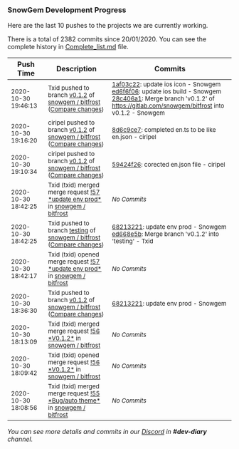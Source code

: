 
### SnowGem Development Progress

Here are the last 10 pushes to the projects we are currently working.

There is a total of 2382 commits since 20/01/2020. You can see the complete history in
 [Complete_list.md](Complete_list.md) file.

| Push Time | Description | Commits |
| --- | --- | --- |
| <sub>2020-10-30 19:46:13</sub> | <sub>Txid pushed to branch [v0\.1\.2](https://gitlab.com/snowgem/bitfrost/commits/v0.1.2) of [snowgem / bitfrost](https://gitlab.com/snowgem/bitfrost) ([Compare changes](https://gitlab.com/snowgem/bitfrost/compare/8d6c9ce768254fda527d365f02cc55f388ffcf4a...28c406a17067e82d440468ec3423acc39ac6f378))</sub> | <sub>[1af03c22](https://gitlab.com/snowgem/bitfrost/-/commit/1af03c22e09649024b81e98ace4869254ef71ee5): update ios icon - Snowgem<br>[ed6f6f06](https://gitlab.com/snowgem/bitfrost/-/commit/ed6f6f0612ce93a729c747c2a3798f8b16595683): update ios build - Snowgem<br>[28c406a1](https://gitlab.com/snowgem/bitfrost/-/commit/28c406a17067e82d440468ec3423acc39ac6f378): Merge branch 'v0.1.2' of https://gitlab.com/snowgem/bitfrost into v0.1.2 - Snowgem</sub> |
| <sub>2020-10-30 19:16:20</sub> | <sub>ciripel pushed to branch [v0\.1\.2](https://gitlab.com/snowgem/bitfrost/commits/v0.1.2) of [snowgem / bitfrost](https://gitlab.com/snowgem/bitfrost) ([Compare changes](https://gitlab.com/snowgem/bitfrost/compare/59424f264b9703a91a544670d53d2996d6bea385...8d6c9ce768254fda527d365f02cc55f388ffcf4a))</sub> | <sub>[8d6c9ce7](https://gitlab.com/snowgem/bitfrost/-/commit/8d6c9ce768254fda527d365f02cc55f388ffcf4a): completed en.ts to be like en.json - ciripel</sub> |
| <sub>2020-10-30 19:10:34</sub> | <sub>ciripel pushed to branch [v0\.1\.2](https://gitlab.com/snowgem/bitfrost/commits/v0.1.2) of [snowgem / bitfrost](https://gitlab.com/snowgem/bitfrost) ([Compare changes](https://gitlab.com/snowgem/bitfrost/compare/6821322126f4bb8a7d1a2f14a5e7f22b5b397a36...59424f264b9703a91a544670d53d2996d6bea385))</sub> | <sub>[59424f26](https://gitlab.com/snowgem/bitfrost/-/commit/59424f264b9703a91a544670d53d2996d6bea385): corected en.json file - ciripel</sub> |
| <sub>2020-10-30 18:42:25</sub> | <sub>Txid (txid) merged merge request [\!57 \*update env prod\*](https://gitlab.com/snowgem/bitfrost/-/merge_requests/57) in [snowgem / bitfrost](https://gitlab.com/snowgem/bitfrost)</sub> | <sub>_No Commits_</sub> |
| <sub>2020-10-30 18:42:25</sub> | <sub>Txid pushed to branch [testing](https://gitlab.com/snowgem/bitfrost/commits/testing) of [snowgem / bitfrost](https://gitlab.com/snowgem/bitfrost) ([Compare changes](https://gitlab.com/snowgem/bitfrost/compare/12886553c84dacee09f1f0c63a5125702210da14...ed668e5bfd5ff0760bf8a30e923aaa2ea775dc32))</sub> | <sub>[68213221](https://gitlab.com/snowgem/bitfrost/-/commit/6821322126f4bb8a7d1a2f14a5e7f22b5b397a36): update env prod - Snowgem<br>[ed668e5b](https://gitlab.com/snowgem/bitfrost/-/commit/ed668e5bfd5ff0760bf8a30e923aaa2ea775dc32): Merge branch 'v0.1.2' into 'testing' - Txid</sub> |
| <sub>2020-10-30 18:42:17</sub> | <sub>Txid (txid) opened merge request [\!57 \*update env prod\*](https://gitlab.com/snowgem/bitfrost/-/merge_requests/57) in [snowgem / bitfrost](https://gitlab.com/snowgem/bitfrost)</sub> | <sub>_No Commits_</sub> |
| <sub>2020-10-30 18:36:30</sub> | <sub>Txid pushed to branch [v0\.1\.2](https://gitlab.com/snowgem/bitfrost/commits/v0.1.2) of [snowgem / bitfrost](https://gitlab.com/snowgem/bitfrost) ([Compare changes](https://gitlab.com/snowgem/bitfrost/compare/2be8ec70a9a93f079e761072b83ea48962e0a8bd...6821322126f4bb8a7d1a2f14a5e7f22b5b397a36))</sub> | <sub>[68213221](https://gitlab.com/snowgem/bitfrost/-/commit/6821322126f4bb8a7d1a2f14a5e7f22b5b397a36): update env prod - Snowgem</sub> |
| <sub>2020-10-30 18:13:09</sub> | <sub>Txid (txid) merged merge request [\!56 \*V0\.1\.2\*](https://gitlab.com/snowgem/bitfrost/-/merge_requests/56) in [snowgem / bitfrost](https://gitlab.com/snowgem/bitfrost)</sub> | <sub>_No Commits_</sub> |
| <sub>2020-10-30 18:09:42</sub> | <sub>Txid (txid) opened merge request [\!56 \*V0\.1\.2\*](https://gitlab.com/snowgem/bitfrost/-/merge_requests/56) in [snowgem / bitfrost](https://gitlab.com/snowgem/bitfrost)</sub> | <sub>_No Commits_</sub> |
| <sub>2020-10-30 18:08:56</sub> | <sub>Txid (txid) merged merge request [\!55 \*Bug/auto theme\*](https://gitlab.com/snowgem/bitfrost/-/merge_requests/55) in [snowgem / bitfrost](https://gitlab.com/snowgem/bitfrost)</sub> | <sub>_No Commits_</sub> |

_You can see more details and commits in our [Discord](https://discord.gg/zumGnbg) in **#dev-diary** channel._
